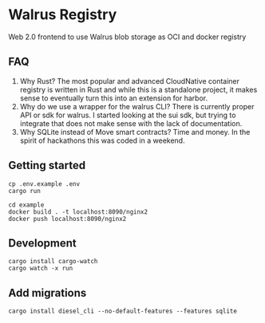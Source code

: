 # Walrus Registry

Web 2.0 frontend to use Walrus blob storage as OCI and docker registry

## FAQ

1. Why Rust?
The most popular and advanced CloudNative container registry is written in Rust and while this is a standalone project, it makes sense to eventually turn this into an extension for harbor.
2. Why do we use a wrapper for the walrus CLI?
There is currently proper API or sdk for walrus. I started looking at the sui sdk, but trying to integrate that does not make sense with the lack of documentation.
3. Why SQLite instead of Move smart contracts?
Time and money. In the spirit of hackathons this was coded in a weekend.

## Getting started

    cp .env.example .env
    cargo run

    cd example
    docker build . -t localhost:8090/nginx2
    docker push localhost:8090/nginx2

## Development
    cargo install cargo-watch
    cargo watch -x run

## Add migrations
    cargo install diesel_cli --no-default-features --features sqlite

